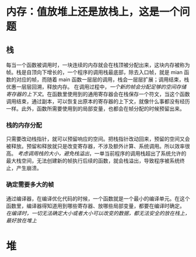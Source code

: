 # 内存：值放堆上还是放栈上，这是一个问题
## 栈

每当一个函数被调用时，一块连续的内存就会在栈顶被分配出来，这块内存被称为帧。栈是自顶向下增长的，一个程序的调用栈最底部，除去入口帧，就是 mian 函数的对应的帧，而随着 main 函数一层层的调用，栈会一层层扩展；调用结束，栈优惠一层层回溯，释放内存。
在调用过程中，*一个新的帧会分配足够的空间存储寄存器的上下文*。在函数里使用到的通用寄存器会在栈保存一个符文，当这个函数调用结束，通过副本，可以恢复出原本的寄存器的上下文，就像什么事都没有经历一样。此外，函数所需要使用到的局部变量，也都会在帧分配的时候预留出来。
### 栈的内存分配
只需要改动栈指针，就可以预留响应的空间。把栈指针改动回来，预留的空间又会被释放。预留和释放就只是改变寄存器，不涉及额外计算、系统调用。所以效率很高。
*考虑调用栈的大小，避免栈溢出*，一单当前程序的调用栈超出了系统允许的最大栈空间，无法创建新的帧执行后续的函数，就会栈溢出，导致程序被系统终止，产生崩溃。
### 确定需要多大的帧
通过编译器，在编译优化代码的时候，一个函数就是一个最小的编译单元。在这个函数里，编译器得知道用到哪些寄存器、放哪些局部变量，都要在编译时确定。
*在编译时，一切无法确定大小或者大小可以改变的数据，都无法安全的放在栈上，最好放在堆上*

# 堆
